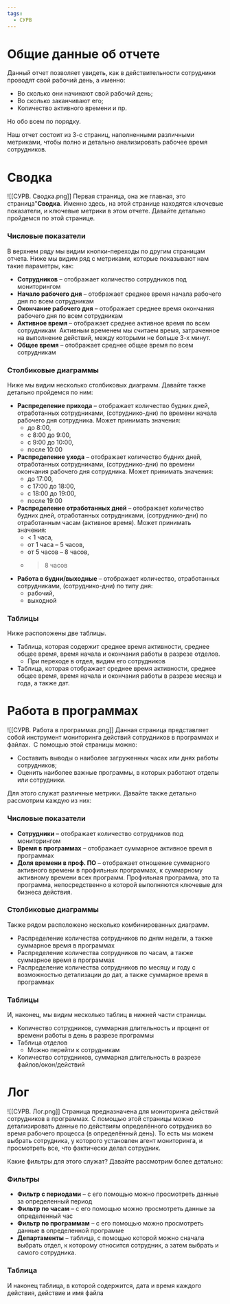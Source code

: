 ```yaml
---
tags:
  - СУРВ
---
```

# Общие данные об отчете
Данный отчет позволяет увидеть, как в действительности сотрудники проводят свой рабочий день, а именно:
- Во сколько они начинают свой рабочий день;
- Во сколько заканчивают его;
- Количество активного времени и пр.

Но обо всем по порядку.

Наш отчет состоит из 3-с страниц, наполненными различными метриками, чтобы полно и детально анализировать рабочее время сотрудников.
# Сводка
![[СУРВ. Сводка.png]]
Первая страница, она же главная, это страница"**Сводка**. Именно здесь, на этой странице находятся ключевые показатели, и ключевые метрики в этом отчете. Давайте детально пройдемся по этой странице.

### Числовые показатели
В верхнем ряду мы видим кнопки-переходы по другим страницам отчета.
Ниже мы видим ряд с метриками, которые показывают нам такие параметры, как:
- **Сотрудников** – отображает количество сотрудников под мониторингом   
- **Начало рабочего дня** – отображает среднее время начала рабочего дня по всем сотрудникам 
- **Окончание рабочего дня** – отображает среднее время окончания рабочего дня по всем сотрудникам 
- **Активное время** – отображает среднее активное время по всем сотрудникам 
  Активным временем мы считаем время, затраченное на выполнение действий, между которыми не больше 3-х минут.
- **Общее время** – отображает среднее общее время по всем сотрудникам

### Столбиковые диаграммы
Ниже мы видим несколько столбиковых диаграмм. Давайте также детально пройдемся по ним:
- **Распределение прихода** – отображает количество будних дней, отработанных сотрудниками, (сотруднико-дни) по времени начала рабочего дня сотрудника. Может принимать значения: 
	- до 8:00,  
	- с 8:00 до 9:00,  
	- с 9:00 до 10:00,  
	- после 10:00 
- **Распределение ухода** – отображает количество будних дней, отработанных сотрудниками, (сотруднико-дни) по времени окончания рабочего дня сотрудника. Может принимать значения:  
	- до 17:00,  
	- с 17:00 до 18:00,  
	- с 18:00 до 19:00,  
	- после 19:00 
- **Распределение отработанных дней** – отображает количество будних дней, отработанных сотрудниками, (сотруднико-дни) по отработанным часам (активное время). Может принимать значения:  
	- < 1 часа,  
	- от 1 часа – 5 часов,  
	- от 5 часов – 8 часов,  
	- > 8 часов 
- **Работа в будни/выходные** – отображает количество, отработанных сотрудниками, (сотруднико-дни) по типу дня:  
	- рабочий,  
	- выходной

### Таблицы
Ниже расположены две таблицы.
- Таблица, которая содержит среднее время активности, среднее общее время, время начала и окончания работы в разрезе отделов.  
	- При переходе в отдел, видим его сотрудников 
- Таблица, которая отображает среднее время активности, среднее общее время, время начала и окончания работы в разрезе месяца и года, а также дат.

# Работа в программах
![[СУРВ. Работа в программах.png]]
Данная страница представляет собой инструмент мониторинга действий сотрудников в программах и файлах. 
С помощью этой страницы можно: 
- Составить выводы о наиболее загруженных часах или днях работы сотрудников; 
- Оценить наиболее важные программы, в которых работают отделы или сотрудники.

Для этого служат различные метрики. Давайте также детально рассмотрим каждую из них:
### Числовые показатели
- **Сотрудники** – отображает количество сотрудников под мониторингом 
- **Время в программах** – отображает суммарное активное время в программах 
- **Доля времени в проф. ПО** – отображает отношение суммарного активного времени в профильных программах, к суммарному активному времени всех программ.
  Профильная программа, это та программа, непосредственно в которой выполняются ключевые для бизнеса действия.

### Столбиковые диаграммы
Также рядом расположено несколько комбинированных диаграмм.
- Распределение количества сотрудников по дням недели, а также суммарное время в программах 
- Распределение количества сотрудников по часам, а также суммарное время в программах 
- Распределение количества сотрудников по месяцу и году с возможностью детализации до дат, а также суммарное время в программах

### Таблицы
И, наконец, мы видим несколько таблиц в нижней части страницы.
- Количество сотрудников, суммарная длительность и процент от времени работы в день в разрезе программы 
- Таблица отделов 
	- Можно перейти к сотрудникам 
- Количество сотрудников, суммарная длительность в разрезе файлов/окон/действий

# Лог
![[СУРВ. Лог.png]]
Страница предназначена для мониторинга действий сотрудников в программах. 
С помощью этой страницы можно детализировать данные по действиям определённого сотрудника во время рабочего процесса (в определённый день). 
То есть мы можем выбрать сотрудника, у которого установлен агент мониторинга, и просмотреть все, что фактически делал сотрудник.

Какие фильтры для этого служат? Давайте рассмотрим более детально:

### Фильтры
- **Фильтр с периодами** – с его помощью можно просмотреть данные за определенный период 
- **Фильтр по часам** – с его помощью можно просмотреть данные за определенный час 
- **Фильтр по программам** – с его помощью можно просмотреть данные в определенной программе
- **Департаменты** – таблица, с помощью которой можно сначала выбрать отдел, к которому относится сотрудник, а затем выбрать и самого сотрудника.

### Таблица
И наконец таблица, в которой содержится, дата и время каждого действия, действие и имя файла